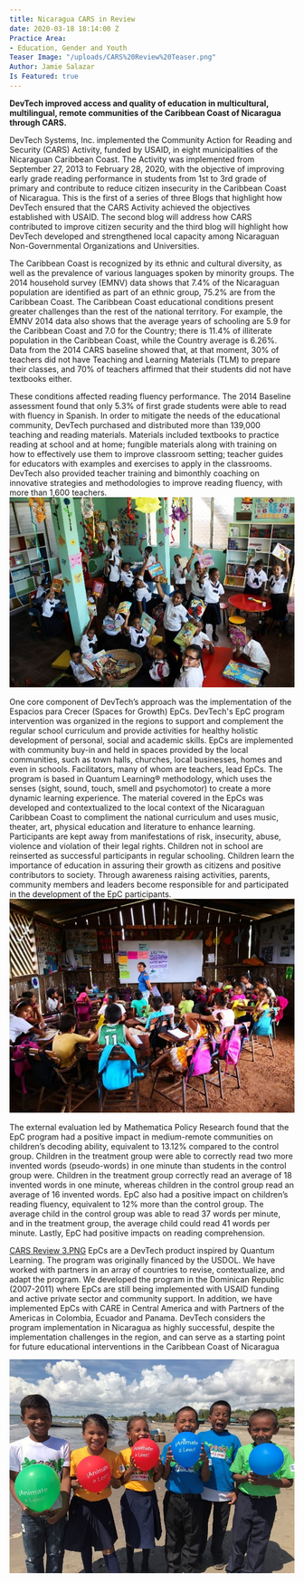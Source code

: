```yaml
---
title: Nicaragua CARS in Review
date: 2020-03-18 18:14:00 Z
Practice Area:
- Education, Gender and Youth
Teaser Image: "/uploads/CARS%20Review%20Teaser.png"
Author: Jamie Salazar
Is Featured: true
---
```


**DevTech improved access and quality of education in multicultural, multilingual, remote communities of the Caribbean Coast of Nicaragua through CARS.**

DevTech Systems, Inc. implemented the Community Action for Reading and Security (CARS) Activity, funded by USAID, in eight municipalities of the Nicaraguan Caribbean Coast. The Activity was implemented from September 27, 2013 to February 28, 2020, with the objective of improving early grade reading performance in students from 1st to 3rd grade of primary and contribute to reduce citizen insecurity in the Caribbean Coast of Nicaragua. This is the first of a series of three Blogs that highlight how DevTech ensured that the CARS Activity achieved the objectives established with USAID. The second blog will address how CARS contributed to improve citizen security and the third blog will highlight how DevTech developed and strengthened local capacity among Nicaraguan Non-Governmental Organizations and Universities.

The Caribbean Coast is recognized by its ethnic and cultural diversity, as well as the prevalence of various languages spoken by minority groups. The 2014 household survey (EMNV) data shows that 7.4% of the Nicaraguan population are identified as part of an ethnic group, 75.2% are from the Caribbean Coast. The Caribbean Coast educational conditions present greater challenges than the rest of the national territory. For example, the EMNV 2014 data also shows that the average years of schooling are 5.9 for the Caribbean Coast and 7.0 for the Country; there is 11.4% of illiterate population in the Caribbean Coast, while the Country average is 6.26%. Data from the 2014 CARS baseline showed that, at that moment, 30% of teachers did not have Teaching and Learning Materials (TLM) to prepare their classes, and 70% of teachers affirmed that their students did not have textbooks either. 

These conditions affected reading fluency performance. The 2014 Baseline assessment found that only 5.3% of first grade students were able to read with fluency in Spanish. In order to mitigate the needs of the educational community, DevTech purchased and distributed more than 139,000 teaching and reading materials. Materials included textbooks to practice reading at school and at home; fungible materials along with training on how to effectively use them to improve classroom setting; teacher guides for educators with examples and exercises to apply in the classrooms. DevTech also provided teacher training and bimonthly coaching on innovative strategies and methodologies to improve reading fluency, with more than 1,600 teachers. 
![CARS Review 1.jpg](/uploads/CARS%20Review%201.jpg)

One core component of DevTech’s approach was the implementation of the Espacios para Crecer (Spaces for Growth) EpCs. DevTech's EpC program intervention was organized in the regions to support and complement the regular school curriculum and provide activities for healthy holistic development of personal, social and academic skills. EpCs are implemented with community buy-in and held in spaces provided by the local communities, such as town halls, churches, local businesses, homes and even in schools. Facilitators, many of whom are teachers, lead EpCs. The program is based in Quantum Learning® methodology, which uses the senses (sight, sound, touch, smell and psychomotor) to create a more dynamic learning experience. The material covered in the EpCs was developed and contextualized to the local context of the Nicaraguan Caribbean Coast to compliment the national curriculum and uses music, theater, art, physical education and literature to enhance learning. Participants are kept away from manifestations of risk, insecurity, abuse, violence and violation of their legal rights. Children not in school are reinserted as successful participants in regular schooling. Children learn the importance of education in assuring their growth as citizens and positive contributors to society. Through awareness raising activities, parents, community members and leaders become responsible for and participated in the development of the EpC participants. 
![CARS Review 2.jpg](/uploads/CARS%20Review%202.jpg)

The external evaluation led by Mathematica Policy Research found that the EpC program had a positive impact in medium-remote communities on children’s decoding ability, equivalent to 13.12% compared to the control group. Children in the treatment group were able to correctly read two more invented words (pseudo-words) in one minute than students in the control group were. Children in the treatment group correctly read an average of 18 invented words in one minute, whereas children in the control group read an average of 16 invented words. EpC also had a positive impact on children’s reading fluency, equivalent to 12% more than the control group. The average child in the control group was able to read 37 words per minute, and in the treatment group, the average child could read 41 words per minute. Lastly, EpC had positive impacts on reading comprehension.

[CARS Review 3.PNG](/uploads/CARS%20Review%203.PNG)
EpCs are a DevTech product inspired by Quantum Learning. The program was originally financed by the USDOL. We have worked with partners in an array of countries to revise, contextualize, and adapt the program. We developed the program in the Dominican Republic (2007-2011) where EpCs are still being implemented with USAID funding and active private sector and community support. In addition, we have implemented EpCs with CARE in Central America and with Partners of the Americas in Colombia, Ecuador and Panama. DevTech considers the program implementation in Nicaragua as highly successful, despite the implementation challenges in the region, and can serve as a starting point for future educational interventions in the Caribbean Coast of Nicaragua

![CARS Review 4.jpg](/uploads/CARS%20Review%204.jpg)